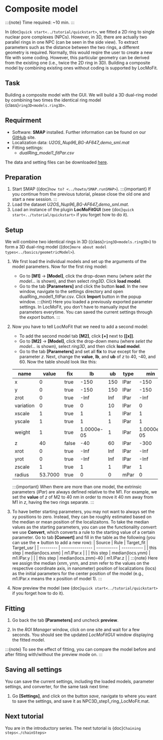 # Composite model

:::{note}
Time required: ~10 min.
:::

In {doc}`quick start<../tutorial/quickstart>`, we fitted a 2D ring to single nuclear pore complexes (NPCs). However, in 3D, there are actually two parallel rings in one NPC (can be seen in the side view). To extract parameters such as the distance between the two rings, a different geometry is required. Normally, this would reqire the user to create a new file with some coding. However, this particular geometry can be derived from the existing one (i.e., twice the 2D ring in 3D). Building a composite model by combining existing ones without coding is supported by LocMoFit.

## Task
Building a composite model with the GUI. We will build a 3D dual-ring model by combining two times the identical ring model  {class}`ring3D<models.ring3D>`.
	
## Requirment
* Software: **SMAP** installed. Further information can be found on our [GitHub](https://github.com/jries/SMAP/) site.
* Localization data: _U2OS_Nup96_BG-AF647_demo_sml.mat_
* Fitting settings:
	* _dualRing_model1_fitPar.csv_

The data and setting files can be downloaded [here](https://www.embl.de/download/ries/LocMoFit/).

## Preparation
1. Start SMAP ({doc}`how to? <../howto/SMAP.runSMAP>`).
	:::{important}
	If you continue from the previous tutorial, please close the old one and start a new session.
	:::
2. Load the dataset _U2OS_Nup96_BG-AF647_demo_sml.mat_.
3. Load an instance of the plugin **LocMoFitGUI** (see {doc}`quick start<../tutorial/quickstart>` if you forget how to do it).

## Setup
We will combine two identical rings in 3D ({class}`ring3D<models.ring3D>`) to form a 3D dual-ring model ({doc}`more about model types<../basics/geometricModel>`).

1. We first load the individual models and set up the arguments of the model parameters. Now for the first ring model:
	* Go to **[M1]** -> **[Model]**, click the drop-down menu (where _selet the model..._ is shown), and then select _ring3D_. Click **load model**. 
	* Go to the tab **[Parameters]** and click the button **load**. In the new window, navigate to the settings directory and open dualRing_model1_fitPar.csv. Click **Import** button in the popup window.
		:::{hint}
		Here you loaded a previously exported parameter settings. In LocMoFit, you don't have to manually input the parameters everytime. You can saved the current settings through the _export_ button.
		:::

2. Now you have to tell LocMoFit that we need to add a second model:
	* To add the second model tab **[M2]**, click **[+]** next to **[[x]]**.
	* Go to **[M2]** -> **[Model]**, click the drop-down menu (where _selet the model..._ is shown), select _ring3D_, and then click **load model**. 
	* Go to the tab **[Parameters]** and set all **fix** to _true_ except for the parameter _z_. Next, change the **value**, **lb**, and **ub** of _z_ to 40, -40, and 60. Now the table should look like this:
	
	| name | value | fix | lb | ub | type | min | max |
	| --- | --- | --- | --- | --- | --- | --- | --- |
	| x         | 0 | true | -150 | 150 | lPar | -150 | 150 |
	| y         | 0 | true | -150 | 150 | lPar | -150 | 150 |
	| zrot      | 0 | true | -Inf | Inf | lPar | -Inf | Inf |
	| variation | 0 | true | 0 | 10 | lPar | 0 | 20 |
	| xscale    | 1 | true | 1 | 1 | lPar | 1 | 1 |
	| yscale    | 1 | true | 1 | 1 | lPar | 1 | 1 |
	| weight    | 1 | true | 1.0000e-05 | 1 | lPar | 1.0000e-05 | 1 |
	| z         | 40 | false | -40 | 60 | lPar | -300 | 300 |
	| xrot      | 0 | true | -Inf | Inf | lPar | -Inf | Inf |
	| yrot      | 0 | true | -Inf | Inf | lPar | -Inf | Inf |
	| zscale    | 1 | true | 1 | 1 | lPar | 1 | 1 |
	| radius    | 53.7000 | true | 0 | 0 | mPar | 0 | 100 |
	
	:::{important}
	When there are more than one model, the extrinsic parameters (_lPar_) are always defined relative to the M1. For example, we set the **value** of _z_ of M2 to 40 nm in order to move it 40 nm away from M1 in _z_, having the two rings separate.
	:::

3. To have better starting parameters, you may not want to always set the xy positions to zero. Instead, they can be roughly estimated based on the median or mean position of the localizaitons. To take the median values as the starting parameters, you can use the functionality _convert_: we use **Convert**, which converts a rule to the starting value of a certain parameter.
	Go to tab **[Convert]** and fill in the table as the following (you can use the **+** button to add a new row):
	| Source    | Rule             | Target\_fit | Target\_usr |
	| --------- | ---------------- | ----------- | ----------- |
	| this step | median(locs.xnm) | m1.lPar.x   |             |
	| this step | median(locs.ynm) | m1.lPar.y   |             |
	| this step | median(locs.znm)-40 | m1.lPar.z   |             |
	:::{note}
	Here we assign the median (xnm, ynm, and znm refer to the values on the respective coordinate axis, in nanometer) position of localizations (locs) as the initial parameters for the center position of the model (e.g., m1.lPar.x means the x position of model 1).
	:::

4. Now preview the model (see {doc}`quick start<../tutorial/quickstart>` if you forget how to do it).

## Fitting
1. Go back the tab **[Parameters]** and uncheck **preview**.
	
2. In the _ROI Manager_ window, click on one site and wait for a few seconds. You should see the updated _LocMoFitGUI_ window displaying the fitted model.

:::{note}
To see the effect of fitting, you can compare the model before and after fitting with/without the preview mode on. 
:::

## Saving all settings
You can save the current settings, including the loaded models, parameter settings, and converter, for the same task next time:
1. Go **[Settings]**, and click on the button _save_, navigate to where you want to save the settings, and save it as NPC3D_step1_ring_LocMoFit.mat.

## Next tutorial
You are in the introductory series. The next tutorial is {doc}`Chaining steps<./chainSteps>`
